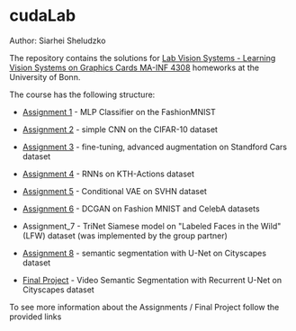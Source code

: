 # cudaLab

Author: Siarhei Sheludzko

The repository contains the solutions for [Lab Vision Systems - Learning Vision Systems on Graphics Cards  MA-INF 4308](https://www.ais.uni-bonn.de/WS2223/P_CudaVision.html) homeworks at the University of Bonn.

The course has the following structure:
* [Assignment 1](Assignment_1) - MLP Classifier on the FashionMNIST
* [Assignment 2](Assignment_2) - simple CNN on the CIFAR-10 dataset
* [Assignment 3](Assignment_3) - fine-tuning, advanced augmentation on Standford Cars dataset
* [Assignment 4](Assignment_4) - RNNs on KTH-Actions dataset
* [Assignment 5](Assignment_5) - Conditional VAE on SVHN dataset
* [Assignment 6](Assignment_6) - DCGAN on Fashion MNIST and CelebA datasets
* Assignment_7 - TriNet Siamese model on "Labeled Faces in the Wild" (LFW) dataset (was implemented by the group partner)
* [Assignment 8](Assignment_8) - semantic segmentation with U-Net on Cityscapes dataset

* [Final Project](https://github.com/SergShel/cuda_lab_project) - Video Semantic Segmentation with Recurrent U-Net on Cityscapes dataset

To see more information about the Assignments / Final Project follow the provided links


